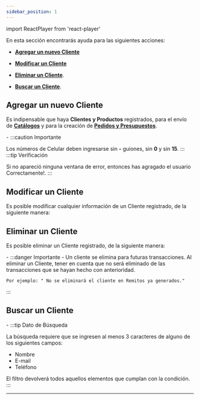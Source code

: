 ```yaml
---
sidebar_position: 1
---
```

import ReactPlayer from 'react-player'

En esta sección encontrarás ayuda para las siguientes acciones:

- **[Agregar un nuevo Cliente](./Cliente.md/#agregar-un-nuevo-cliente)**

- **[Modificar un Cliente](./Cliente.md/#modificar-un-cliente)**

- **[Eliminar un Cliente](./Cliente.md/#eliminar-un-cliente)**.

- **[Buscar un Cliente](./Cliente.md/#buscar-un-cliente)**.


## Agregar un nuevo Cliente
 
 Es indipensable que haya **Clientes y Productos** registrados, para el envío de **[Catálogos](./Catalogos.md)** y para la creación de **[Pedidos y Presupuestos](./Pedidos.md)**.

<ReactPlayer controls url='https://youtu.be/arVNePK0BNY'/>
-
:::caution Importante

Los números de Celular deben ingresarse sin **-** guiones, sin **0** y sin **15**.
:::
:::tip Verificación

Si no apareció ninguna ventana de error, entonces has agragado el usuario Correctamente!.
:::
## Modificar un Cliente

Es posible modificar cualquier información de un Cliente registrado, de la siguiente manera:

<ReactPlayer controls url='https://youtu.be/fXJvDqjENZI'/>

## Eliminar un Cliente

Es posible eliminar un Cliente registrado, de la siguiente manera:

 <ReactPlayer controls url='https://youtu.be/-kpeyjpO66c'/> 
-
:::danger Importante - Un cliente se elimina para futuras transacciones.
Al eliminar un Cliente, tener en cuenta que no será eliminado de las transacciones que se hayan hecho con 
anterioridad.

```
Por ejemplo: " No se eliminará el cliente en Remitos ya generados."
```
:::

## Buscar un Cliente

<ReactPlayer controls url='https://youtu.be/M7nnxKK_szU' position='relative'/>
-
:::tip Dato de Búsqueda

La búsqueda requiere que se ingresen al menos 3 caracteres de alguno de los siguientes campos:
- Nombre
- E-mail
- Teléfono

El filtro devolverá todos aquellos elementos que cumplan con la condición.
:::

---